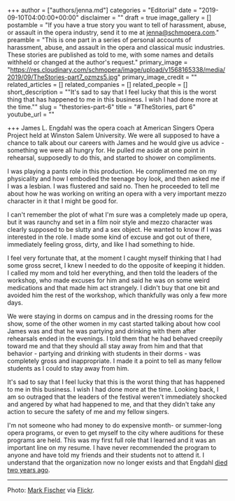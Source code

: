 +++
author = ["authors/jenna.md"]
categories = "Editorial"
date = "2019-09-10T04:00:00+00:00"
disclaimer = ""
draft = true
image_gallery = []
postamble = "If you have a true story you want to tell of harassment, abuse, or assault in the opera industry, send it to me at [jenna@schmopera.com](mailto:jenna@schmopera.com)."
preamble = "This is one part in a series of personal accounts of harassment, abuse, and assault in the opera and classical music industries. These stories are published as told to me, with some names and details withheld or changed at the author's request."
primary_image = "https://res.cloudinary.com/schmopera/image/upload/v1568165338/media/2019/09/TheStories-part7_ozmzs5.jpg"
primary_image_credit = ""
related_articles = []
related_companies = []
related_people = []
short_description = "\"It's sad to say that I feel lucky that this is the worst thing that has happened to me in this business. I wish I had done more at the time.\""
slug = "thestories-part-6"
title = "#TheStories, part 6"
youtube_url = ""

+++
James L. Engdahl was the opera coach at American Singers Opera Project held at Winston Salem University. We were all supposed to have a chance to talk about our careers with James and he would give us advice - something we were all hungry for. He pulled me aside at one point in rehearsal, supposedly to do this, and started to shower on compliments.

I was playing a pants role in this production. He complimented me on my physicality and how I embodied the teenage boy look, and then asked me if I was a lesbian. I was flustered and said no. Then he proceeded to tell me about how he was working on writing an opera with a very important mezzo character in it that I might be good for.

I can't remember the plot of what I'm sure was a completely made up opera, but it was raunchy and set in a film noir style and mezzo character was clearly supposed to be slutty and a sex object. He wanted to know if I was interested in the role. I made some kind of excuse and got out of there, immediately feeling gross, dirty, and like I had something to hide.

I feel very fortunate that, at the moment I caught myself thinking that I had some gross secret, I knew I needed to do the opposite of keeping it hidden. I called my mom and told her everything, and then told the leaders of the workshop, who made excuses for him and said he was on some weird medications and that made him act strangely. I didn't buy that one bit and avoided him the rest of the workshop, which thankfully was only a few more days.

We were staying in dorms on campus and in the dressing rooms for the show, some of the other women in my cast started talking about how cool James was and that he was partying and drinking with them after rehearsals ended in the evenings. I told them that he had behaved creepily toward me and that they should all stay away from him and that that behavior - partying and drinking with students in their dorms - was completely gross and inappropriate. I made it a point to tell as many fellow students as I could to stay away from him.

It's sad to say that I feel lucky that this is the worst thing that has happened to me in this business. I wish I had done more at the time. Looking back, I am so outraged that the leaders of the festival weren't immediately shocked and angered by what had happened to me, and that they didn't take any action to secure the safety of me and my fellow singers.

I'm not someone who had money to do expensive month- or summer-long opera programs, or even to get myself to the city where auditions for these programs are held. This was my first full role that I learned and it was an important line on my resume. I have never recommended the program to anyone and have told my friends and their students not to attend it. I understand that the organization now no longer exists and that Engdahl [died two years ago](https://theatreartsguild.com/in-memoriam-james-engdahl/).

***

Photo: [Mark Fischer](https://www.flickr.com/photos/fischerfotos/) via [Flickr](https://creativecommons.org/licenses/by/2.0/legalcode).